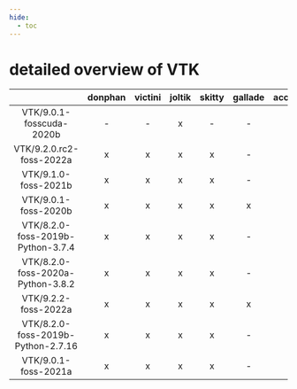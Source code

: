```yaml
---
hide:
  - toc
---
```


detailed overview of VTK
========================

| |donphan|victini|joltik|skitty|gallade|accelgor|swalot|doduo|
| :---: | :---: | :---: | :---: | :---: | :---: | :---: | :---: | :---: |
|VTK/9.0.1-fosscuda-2020b|-|-|x|-|-|x|-|-|
|VTK/9.2.0.rc2-foss-2022a|x|x|x|x|-|x|x|x|
|VTK/9.1.0-foss-2021b|x|x|x|x|-|x|x|x|
|VTK/9.0.1-foss-2020b|x|x|x|x|x|-|x|x|
|VTK/8.2.0-foss-2019b-Python-3.7.4|x|x|x|x|-|-|x|x|
|VTK/8.2.0-foss-2020a-Python-3.8.2|x|x|x|x|-|-|x|x|
|VTK/9.2.2-foss-2022a|x|x|x|x|x|x|x|x|
|VTK/8.2.0-foss-2019b-Python-2.7.16|x|x|x|x|-|-|x|x|
|VTK/9.0.1-foss-2021a|x|x|x|x|-|-|x|x|
